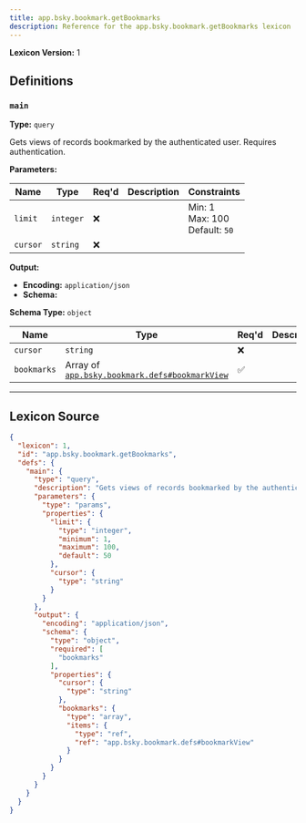 ```yaml
---
title: app.bsky.bookmark.getBookmarks
description: Reference for the app.bsky.bookmark.getBookmarks lexicon
---
```

**Lexicon Version:** 1

## Definitions

<a name="main"></a>
### `main`

**Type:** `query`

Gets views of records bookmarked by the authenticated user. Requires authentication.

**Parameters:**

| Name | Type | Req'd  | Description | Constraints |
|------|------|----------|-------------|-------------|
| `limit` | `integer` | ❌  |  | Min: 1<br/>Max: 100<br/>Default: `50` |
| `cursor` | `string` | ❌  |  |  |
**Output:**

- **Encoding:** `application/json`
- **Schema:**

**Schema Type:** `object`

| Name | Type | Req'd  | Description | Constraints |
|------|------|----------|-------------|-------------|
| `cursor` | `string` | ❌  |  |  |
| `bookmarks` | Array of [`app.bsky.bookmark.defs#bookmarkView`](/app/bsky/bookmark/defs#bookmarkView) | ✅  |  |  |

---

## Lexicon Source
```json
{
  "lexicon": 1,
  "id": "app.bsky.bookmark.getBookmarks",
  "defs": {
    "main": {
      "type": "query",
      "description": "Gets views of records bookmarked by the authenticated user. Requires authentication.",
      "parameters": {
        "type": "params",
        "properties": {
          "limit": {
            "type": "integer",
            "minimum": 1,
            "maximum": 100,
            "default": 50
          },
          "cursor": {
            "type": "string"
          }
        }
      },
      "output": {
        "encoding": "application/json",
        "schema": {
          "type": "object",
          "required": [
            "bookmarks"
          ],
          "properties": {
            "cursor": {
              "type": "string"
            },
            "bookmarks": {
              "type": "array",
              "items": {
                "type": "ref",
                "ref": "app.bsky.bookmark.defs#bookmarkView"
              }
            }
          }
        }
      }
    }
  }
}
```
